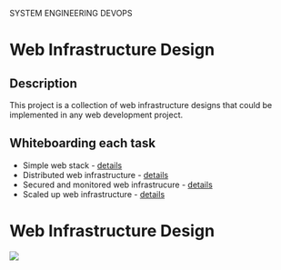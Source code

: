 SYSTEM ENGINEERING DEVOPS

# Web Infrastructure Design

## Description

This project is a collection of web infrastructure designs that could be implemented in any web development project.

## Whiteboarding each task

+ Simple web stack - [details](0-simple_web_stack.md)
+ Distributed web infrastructure - [details](1-distributed_web_infrastructure.md)
+ Secured and monitored web infrastrucure - [details](2-secured_and_monitored_web_infrastructure.md)
+ Scaled up web infrastructure - [details](3-scale_up.md)
# Web Infrastructure Design
![](https://onesystemstech.com/wp-content/uploads/2022/03/One-Systems-Technologies-Wireless-Network-Infrastructure-illustration.jpg)

